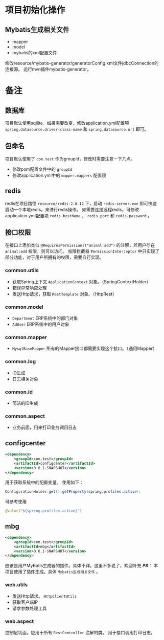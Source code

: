 # 项目初始化操作
## Mybatis生成相关文件
- mapper
- model
- mybatis的xml配置文件

修改resource/mybatis-generator/generatorConfig.xml文件jdbcConnection的连接源。
运行mvn插件mybatis-generator。

# 备注
## 数据库
项目默认使用sqllite，如果需要改变，修改application.yml配置项 `spring.datasource.driver-class-name` 和 `spring.datasource.url` 即可。
## 包命名
项目默认使用了 `com.test` 作为groupId，修改时需要注意一下几点。

- 修改pom配置文件中的 `groupId` 
- 修改application.yml中的 `mapper.mappers` 配置项

## redis
redis在项目路径 `resource/redis-2.8.12` 下，启动 `redis-server.exe` 即可快速启动一个本地redis。来进行redis操作。
如需要连接远程redis，可修改application.yml配置项 `redis.hostName` 、 `redis.port` 和 `redis.password` 。

## 接口权限
在接口上添加类似 `@RequiresPermissions("animal:add")` 的注解，若用户存在 `animal:add` 权限，则可以访问。
权限拦截器 `PermissionInterceptor` 中只实现了部分功能，对于用户所拥有的权限，需要自行实现。

### common.utils
- 获取Spring上下文 `ApplicationContext` 对象。（SpringContextHolder）
- 错误异常响应处理
- 发送Http请求，获取 `RestTemplate` 对象。（HttpRest）

### common.model
- `Department` ERP系统中的部门对象
- `AdUser` ERP系统中的用户对象

### common.mapper
- `MysqlBaseMapper` 所有的Mapper接口都需要实现这个接口。（通用Mapper）
 
### common.log
- ID生成
- 日志相关对象

### common.id
- 简洁的ID生成

### common.aspect
- 业务前面，用来打印业务调用日志

## configcenter
```xml
<dependency>
    <groupId>com.test</groupId>
    <artifactId>configcenter</artifactId>
    <version>0.0.1-SNAPSHOT</version>
</dependency>
```
用于获取系统中的配置变量。
使用如下：
```java
ConfigurationHolder.get().getProperty(spring.profiles.active);
```
可参考使用 
```java
@Value("${spring.profiles.active}")
```

## mbg
```xml
<dependency>
    <groupId>com.test</groupId>
    <artifactId>mbg</artifactId>
    <version>0.0.1-SNAPSHOT</version>
</dependency>
```
应该是用户MyBatis生成器的插件。具体不详。这里不多说了，欢迎补充
**_PS_**： 本项目使用了插件生成。具体 `Mybatis生成相关文件` 。


### web.utils
- 发送Http请求。 `HttpClientUtils`
- 获取客户端IP
- 请求参数处理工具

### web.aspect
控制层切面。应用于所有 `RestController` 注解的类。
用于接口调用打印日志。